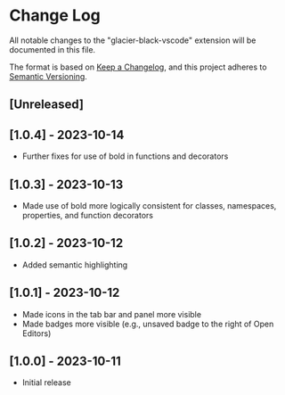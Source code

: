 # Change Log

All notable changes to the "glacier-black-vscode" extension will be documented in this file.

The format is based on [Keep a Changelog](https://keepachangelog.com/en/1.0.0/),
and this project adheres to [Semantic Versioning](https://semver.org/spec/v2.0.0.html).

## [Unreleased]

## [1.0.4] - 2023-10-14
- Further fixes for use of bold in functions and decorators

## [1.0.3] - 2023-10-13

- Made use of bold more logically consistent for classes, namespaces, properties, and function
  decorators

## [1.0.2] - 2023-10-12

- Added semantic highlighting

## [1.0.1] - 2023-10-12

- Made icons in the tab bar and panel more visible
- Made badges more visible (e.g., unsaved badge to the right of Open Editors)

## [1.0.0] - 2023-10-11

- Initial release
